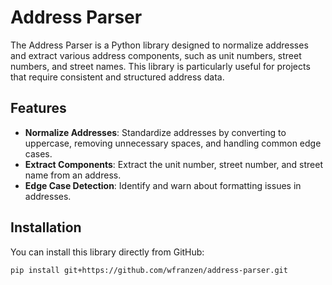 # Address Parser

The Address Parser is a Python library designed to normalize addresses and extract various address components, such as unit numbers, street numbers, and street names. This library is particularly useful for projects that require consistent and structured address data.

## Features

- **Normalize Addresses**: Standardize addresses by converting to uppercase, removing unnecessary spaces, and handling common edge cases.
- **Extract Components**: Extract the unit number, street number, and street name from an address.
- **Edge Case Detection**: Identify and warn about formatting issues in addresses.

## Installation

You can install this library directly from GitHub:

```bash
pip install git+https://github.com/wfranzen/address-parser.git
